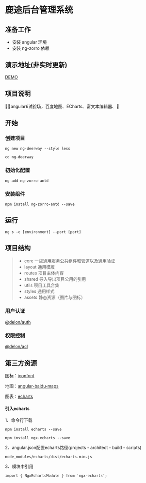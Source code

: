 # 鹿途后台管理系统
## 准备工作
* 安装 angular 环境
* 安装 ng-zorro 依赖

## 演示地址(非实时更新)

[DEMO](https://zhourenyou.github.io/web-deerway/)

## 项目说明

angular6试验场，百度地图、ECharts、富文本编辑器、

## 开始

### 创建项目
`
ng new ng-deerway --style less
`

`
cd ng-deerway
`
### 初始化配置
`
ng add ng-zorro-antd
`
### 安装组件   
`
npm install ng-zorro-antd --save
`
## 运行

`ng s -c [environment] --port [port]`

## 项目结构

> * core 一些通用服务公共组件和管道以及通用验证
> * layout   通用模版
> * routes   项目主体内容
> * shared   导入导出项目公用的引用
> * utils    项目工具合集
> * styles   通用样式
> * assets   静态资源（图片与图标）

### 用户认证

[@delon/auth](https://ng-alain.com/auth/getting-started)

### 权限控制

[@delon/acl](https://ng-alain.com/acl/getting-started/zh)

## 第三方资源

图标：[iconfont](http://iconfont.cn)

地图：[angular-baidu-maps](https://github.com/cipchk/angular-baidu-maps)

图表：[echarts](http://echarts.baidu.com/index.html)

#### 引入echarts

1、命令行下载

`
npm install echarts --save
`

`
npm install ngx-echarts --save
`

2、angular.json配置echarts路径(projects - architect - build - scripts)

`
node_modules/echarts/dist/echarts.min.js
`

3、模块中引用

`
import { NgxEchartsModule } from 'ngx-echarts';
`
